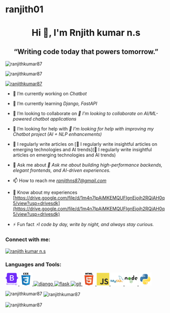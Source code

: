 # ranjith01
                                     
<h1 align="center">Hi 👋, I'm Rnjith kumar n.s</h1>

<h2 align="center">“Writing code today that powers tomorrow.”</h2>

<p align="left"> <img src="https://komarev.com/ghpvc/?username=ranjithkumar87&label=Profile%20views&color=0e75b6&style=flat" alt="ranjithkumar87" /> </p>
<p align="centre"><img src="https://techtweekinfotech.com/wp-content/uploads/2024/05/about-full.gif" alt="ranjithkumar87"/></p>
 
<p align="left"> <a href="https://github.com/ryo-ma/github-profile-trophy"><img src="https://github-profile-trophy.vercel.app/?username=ranjithkumar87" alt="ranjithkumar87" /></a> </p>

- 🔭 I’m currently working on *Chatbot*

- 🌱 I’m currently learning *Django, FastAPI*

- 👯 I’m looking to collaborate on *👯 I’m looking to collaborate on AI/ML-powered chatbot applications*

- 🤝 I’m looking for help with *🤝 I’m looking for help with improving my Chatbot project (AI + NLP enhancements)*

- 📝 I regularly write articles on [📝 I regularly write insightful articles on emerging technologies and AI trends](📝 I regularly write insightful articles on emerging technologies and AI trends)

- 💬 Ask me about *💬 Ask me about building high-performance backends, elegant frontends, and AI-driven experiences.*

- 📫 How to reach me *ranjithns87@gmail.com*

- 📄 Know about my experiences [https://drive.google.com/file/d/1m4n7IpAiMKEMQUFIgnEjojh2RQiAH0q5/view?usp=drivesdk](https://drive.google.com/file/d/1m4n7IpAiMKEMQUFIgnEjojh2RQiAH0q5/view?usp=drivesdk)

- ⚡ Fun fact *⚡I code by day, write by night, and always stay curious.*

<h3 align="left">Connect with me:</h3>
<p align="left">
<a href="https://linkedin.com/in/ranjith kumar n.s" target="blank"><img align="center" src="https://raw.githubusercontent.com/rahuldkjain/github-profile-readme-generator/master/src/images/icons/Social/linked-in-alt.svg" alt="ranjith kumar n.s" height="30" width="40" /></a>
</p>

<h3 align="left">Languages and Tools:</h3>
<p align="left"> <a href="https://getbootstrap.com" target="_blank" rel="noreferrer"> <img src="https://raw.githubusercontent.com/devicons/devicon/master/icons/bootstrap/bootstrap-plain-wordmark.svg" alt="bootstrap" width="40" height="40"/> </a> <a href="https://www.w3schools.com/css/" target="_blank" rel="noreferrer"> <img src="https://raw.githubusercontent.com/devicons/devicon/master/icons/css3/css3-original-wordmark.svg" alt="css3" width="40" height="40"/> </a> <a href="https://www.djangoproject.com/" target="_blank" rel="noreferrer"> <img src="https://cdn.worldvectorlogo.com/logos/django.svg" alt="django" width="40" height="40"/> </a> <a href="https://flask.palletsprojects.com/" target="_blank" rel="noreferrer"> <img src="https://www.vectorlogo.zone/logos/pocoo_flask/pocoo_flask-icon.svg" alt="flask" width="40" height="40"/> </a> <a href="https://git-scm.com/" target="_blank" rel="noreferrer"> <img src="https://www.vectorlogo.zone/logos/git-scm/git-scm-icon.svg" alt="git" width="40" height="40"/> </a> <a href="https://www.w3.org/html/" target="_blank" rel="noreferrer"> <img src="https://raw.githubusercontent.com/devicons/devicon/master/icons/html5/html5-original-wordmark.svg" alt="html5" width="40" height="40"/> </a> <a href="https://developer.mozilla.org/en-US/docs/Web/JavaScript" target="_blank" rel="noreferrer"> <img src="https://raw.githubusercontent.com/devicons/devicon/master/icons/javascript/javascript-original.svg" alt="javascript" width="40" height="40"/> </a> <a href="https://www.mysql.com/" target="_blank" rel="noreferrer"> <img src="https://raw.githubusercontent.com/devicons/devicon/master/icons/mysql/mysql-original-wordmark.svg" alt="mysql" width="40" height="40"/> </a> <a href="https://nodejs.org" target="_blank" rel="noreferrer"> <img src="https://raw.githubusercontent.com/devicons/devicon/master/icons/nodejs/nodejs-original-wordmark.svg" alt="nodejs" width="40" height="40"/> </a> <a href="https://www.python.org" target="_blank" rel="noreferrer"> <img src="https://raw.githubusercontent.com/devicons/devicon/master/icons/python/python-original.svg" alt="python" width="40" height="40"/> </a> </p>

<p><img align="left" src="https://github-readme-stats.vercel.app/api/top-langs?username=ranjithkumar87&show_icons=true&locale=en&layout=compact" alt="ranjithkumar87" /></p>

<p>&nbsp;<img align="center" src="https://github-readme-stats.vercel.app/api?username=ranjithkumar87&show_icons=true&locale=en" alt="ranjithkumar87" /></p>

<p><img align="center" src="https://github-readme-streak-stats.herokuapp.com/?user=ranjithkumar87&" alt="ranjithkumar87" /></p>
